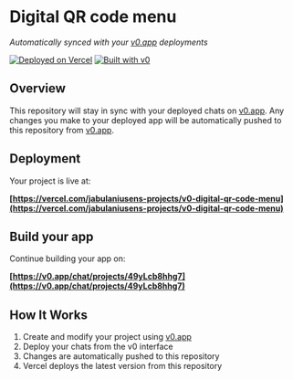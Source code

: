 # Digital QR code menu

*Automatically synced with your [v0.app](https://v0.app) deployments*

[![Deployed on Vercel](https://img.shields.io/badge/Deployed%20on-Vercel-black?style=for-the-badge&logo=vercel)](https://vercel.com/jabulaniusens-projects/v0-digital-qr-code-menu)
[![Built with v0](https://img.shields.io/badge/Built%20with-v0.app-black?style=for-the-badge)](https://v0.app/chat/projects/49yLcb8hhg7)

## Overview

This repository will stay in sync with your deployed chats on [v0.app](https://v0.app).
Any changes you make to your deployed app will be automatically pushed to this repository from [v0.app](https://v0.app).

## Deployment

Your project is live at:

**[https://vercel.com/jabulaniusens-projects/v0-digital-qr-code-menu](https://vercel.com/jabulaniusens-projects/v0-digital-qr-code-menu)**

## Build your app

Continue building your app on:

**[https://v0.app/chat/projects/49yLcb8hhg7](https://v0.app/chat/projects/49yLcb8hhg7)**

## How It Works

1. Create and modify your project using [v0.app](https://v0.app)
2. Deploy your chats from the v0 interface
3. Changes are automatically pushed to this repository
4. Vercel deploys the latest version from this repository